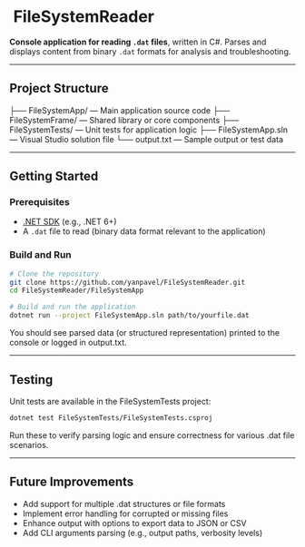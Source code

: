 # ​ FileSystemReader

**Console application for reading `.dat` files**, written in C#. Parses and displays content from binary `.dat` formats for analysis and troubleshooting.

---

##  Project Structure

├── FileSystemApp/ — Main application source code
├── FileSystemFrame/ — Shared library or core components
├── FileSystemTests/ — Unit tests for application logic
├── FileSystemApp.sln — Visual Studio solution file
└── output.txt — Sample output or test data

---

##  Getting Started

### Prerequisites

- [.NET SDK](https://dotnet.microsoft.com/download) (e.g., .NET 6+)
- A `.dat` file to read (binary data format relevant to the application)

### Build and Run

```bash
# Clone the repository
git clone https://github.com/yanpavel/FileSystemReader.git
cd FileSystemReader/FileSystemApp

# Build and run the application
dotnet run --project FileSystemApp.sln path/to/yourfile.dat
```
You should see parsed data (or structured representation) printed to the console or logged in output.txt.

---

## Testing

Unit tests are available in the FileSystemTests project:
```bash
dotnet test FileSystemTests/FileSystemTests.csproj
```

Run these to verify parsing logic and ensure correctness for various .dat file scenarios.

---

## Future Improvements
- Add support for multiple .dat structures or file formats
- Implement error handling for corrupted or missing files
- Enhance output with options to export data to JSON or CSV
- Add CLI arguments parsing (e.g., output paths, verbosity levels)
